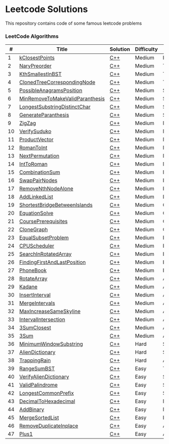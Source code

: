 Leetcode Solutions
========
This repository contains code of some famous leetcode problems

### LeetCode Algorithms

| # | Title | Solution | Difficulty | Topic |
|---| ----- | -------- | ---------- | ----- |
|1|[kClosestPoints](https://leetcode.com/problems/k-closest-points-to-origin/) | [C++](./algorithms/cpp/Medium/Heap/kClosestPoints.cpp)|Medium|Heap
|2|[NaryPreorder](https://leetcode.com/problems/n-ary-tree-preorder-traversal/submissions/) | [C++](./algorithms/cpp/Medium/Trees/NaryPreorder.cpp)|Medium|Trees
|3|[KthSmallestInBST](https://leetcode.com/problems/kth-smallest-element-in-a-bst/) | [C++](./algorithms/cpp/Medium/Trees/KthSmallestInBST.cpp)|Medium|Trees
|4|[ClonedTreeCorrespondingNode](https://leetcode.com/problems/find-a-corresponding-node-of-a-binary-tree-in-a-clone-of-that-tree/) | [C++](./algorithms/cpp/Medium/Trees/ClonedTreeCorrespondingNode.cpp)|Medium|Trees
|5|[PossibleAnagramsPosition](https://leetcode.com/problems/find-all-anagrams-in-a-string/) | [C++](./algorithms/cpp/Medium/Strings/PossibleAnagramsPosition.cpp)|Medium|Strings
|6|[MinRemoveToMakeValidParanthesis](https://leetcode.com/problems/minimum-remove-to-make-valid-parentheses/) | [C++](./algorithms/cpp/Medium/Strings/MinRemoveToMakeValidParanthesis.cpp)|Medium|Strings
|7|[LongestSubstringDistinctChar](https://leetcode.com/problems/longest-substring-without-repeating-characters/) | [C++](./algorithms/cpp/Medium/Strings/LongestSubstringDistinctChar.cpp)|Medium|Strings
|8|[GenerateParanthesis](https://leetcode.com/problems/generate-parentheses/) | [C++](./algorithms/cpp/Medium/Strings/GenerateParanthesis.cpp)|Medium|Strings
|9|[ZigZag](https://leetcode.com/problems/zigzag-conversion/) | [C++](./algorithms/cpp/Medium/Matrix/ZigZag.cpp)|Medium|Matrix
|10|[VerifySuduko](https://leetcode.com/problems/valid-sudoku/) | [C++](./algorithms/cpp/Medium/Matrix/VerifySuduko.cpp)|Medium|Matrix
|11|[ProductVector](https://leetcode.com/problems/product-of-array-except-self/) | [C++](./algorithms/cpp/Medium/Maths/ProductVector.cpp)|Medium|Maths
|12|[RomanToInt](https://leetcode.com/problems/roman-to-integer/) | [C++](./algorithms/cpp/Medium/Maths/RomanToInt.cpp)|Medium|Maths
|13|[NextPermutation](https://leetcode.com/problems/next-permutation/) | [C++](./algorithms/cpp/Medium/Maths/NextPermutation.cpp)|Medium|Maths
|14|[IntToRoman](https://leetcode.com/problems/integer-to-roman/) | [C++](./algorithms/cpp/Medium/Maths/IntToRoman.cpp)|Medium|Maths
|15|[CombinationSum](https://leetcode.com/problems/combination-sum/submissions/) | [C++](./algorithms/cpp/Medium/Maths/CombinationSum.cpp)|Medium|Maths
|16|[SwapPairNodes](https://leetcode.com/problems/swap-nodes-in-pairs/) | [C++](./algorithms/cpp/Medium/LinkedList/SwapPairNodes.cpp)|Medium|LinkedList
|17|[RemoveNthNodeAlone](https://leetcode.com/problems/remove-nth-node-from-end-of-list/) | [C++](./algorithms/cpp/Medium/LinkedList/RemoveNthNodeAlone.cpp)|Medium|LinkedList
|18|[AddLinkedList](https://leetcode.com/problems/add-two-numbers/) | [C++](./algorithms/cpp/Medium/LinkedList/AddLinkedList.cpp)|Medium|LinkedList
|19|[ShortestBridgeBetweenIslands](https://leetcode.com/problems/shortest-bridge/) | [C++](./algorithms/cpp/Medium/Graphs/ShortestBridgeBetweenIslands.cpp)|Medium|Graphs
|20|[EquationSolve](https://leetcode.com/problems/evaluate-division/) | [C++](./algorithms/cpp/Medium/Graphs/EquationSolve.cpp)|Medium|Graphs
|21|[CoursePrerequisites](https://leetcode.com/problems/course-schedule/) | [C++](./algorithms/cpp/Medium/Graphs/CoursePrerequisites.cpp)|Medium|Graphs
|22|[CloneGraph](https://leetcode.com/problems/clone-graph/) | [C++](./algorithms/cpp/Medium/Graphs/CloneGraph.cpp)|Medium|Graphs
|23|[EqualSubsetProblem](https://leetcode.com/problems/partition-equal-subset-sum/submissions/) | [C++](./algorithms/cpp/Medium/Dynamic_Programming/EqualSubsetProblem.cpp)|Medium|Dynamic_Programming
|24|[CPUScheduler](https://leetcode.com/problems/task-scheduler/) | [C++](./algorithms/cpp/Medium/Brute_Implementation/CPUScheduler.cpp)|Medium|Brute_Implementation
|25|[SearchInRotatedArray](https://leetcode.com/problems/search-in-rotated-sorted-array/) | [C++](./algorithms/cpp/Medium/Binary_Search/SearchInRotatedArray.cpp)|Medium|Binary_Search
|26|[FindingFirstAndLastPosition](https://leetcode.com/problems/find-first-and-last-position-of-element-in-sorted-array/) | [C++](./algorithms/cpp/Medium/Binary_Search/FindingFirstAndLastPosition.cpp)|Medium|Binary_Search
|27|[PhoneBook](https://leetcode.com/problems/letter-combinations-of-a-phone-number/) | [C++](./algorithms/cpp/Medium/Backtracking/PhoneBook.cpp)|Medium|Backtracking
|28|[RotateArray](https://leetcode.com/problems/rotate-array/) | [C++](./algorithms/cpp/Medium/Arrays/RotateArray.cpp)|Medium|Arrays
|29|[Kadane](https://leetcode.com/problems/maximum-subarray/) | [C++](./algorithms/cpp/Medium/Arrays/Kadane.cpp)|Medium|Arrays
|30|[InsertInterval](https://leetcode.com/problems/insert-interval/) | [C++](./algorithms/cpp/Medium/Arrays/InsertInterval.cpp)|Medium|Arrays
|31|[MergeIntervals](https://leetcode.com/problems/merge-intervals/) | [C++](./algorithms/cpp/Medium/Arrays/MergeIntervals.cpp)|Medium|Arrays
|32|[MaxIncreaseSameSkyline](https://leetcode.com/problems/max-increase-to-keep-city-skyline/) | [C++](./algorithms/cpp/Medium/Arrays/MaxIncreaseSameSkyline.cpp)|Medium|Arrays
|33|[IntervalIntersection](https://leetcode.com/problems/interval-list-intersections/) | [C++](./algorithms/cpp/Medium/Arrays/IntervalIntersection.cpp)|Medium|Arrays
|34|[3SumClosest](https://leetcode.com/problems/3sum-closest/) | [C++](./algorithms/cpp/Medium/Arrays/3SumClosest.cpp)|Medium|Arrays
|35|[3Sum](https://leetcode.com/problems/3sum/) | [C++](./algorithms/cpp/Medium/Arrays/3Sum.cpp)|Medium|Arrays
|36|[MinimumWindowSubstring](https://leetcode.com/problems/minimum-window-substring/) | [C++](./algorithms/cpp/Hard/String/MinimumWindowSubstring.cpp)|Hard|String
|37|[AlienDictionary](https://practice.geeksforgeeks.org/problems/alien-dictionary/1) | [C++](./algorithms/cpp/Hard/String/AlienDictionary.cpp)|Hard|String
|38|[TrappingRain](https://leetcode.com/problems/trapping-rain-water/) | [C++](./algorithms/cpp/Hard/Arrays/TrappingRain.cpp)|Hard|Arrays
|39|[RangeSumBST](https://leetcode.com/problems/range-sum-of-bst/) | [C++](./algorithms/cpp/Easy/Trees/RangeSumBST.cpp)|Easy|Trees
|40|[VerifyAlienDictionary](https://leetcode.com/problems/verifying-an-alien-dictionary/) | [C++](./algorithms/cpp/Easy/String/VerifyAlienDictionary.cpp)|Easy|String
|41|[ValidPalindrome](https://leetcode.com/problems/valid-palindrome-ii/) | [C++](./algorithms/cpp/Easy/String/ValidPalindrome.cpp)|Easy|String
|42|[LongestCommonPrefix](https://leetcode.com/problems/longest-common-prefix/) | [C++](./algorithms/cpp/Easy/String/LongestCommonPrefix.cpp)|Easy|String
|43|[DecimalToHexadecimal](https://leetcode.com/problems/convert-a-number-to-hexadecimal/) | [C++](./algorithms/cpp/Easy/Maths/DecimalToHexadecimal.cpp)|Easy|Maths
|44|[AddBinary](https://leetcode.com/problems/add-binary/) | [C++](./algorithms/cpp/Easy/Maths/AddBinary.cpp)|Easy|Maths
|45|[MergeSortedList](https://leetcode.com/problems/merge-two-sorted-lists/) | [C++](./algorithms/cpp/Easy/LinkedList/MergeSortedList.cpp)|Easy|LinkedList
|46|[RemoveDuplicateInplace](https://leetcode.com/problems/remove-duplicates-from-sorted-array/) | [C++](./algorithms/cpp/Easy/Arrays/RemoveDuplicateInplace.cpp)|Easy|Arrays
|47|[Plus1](https://leetcode.com/problems/plus-one/) | [C++](./algorithms/cpp/Easy/Arrays/Plus1.cpp)|Easy|Arrays
